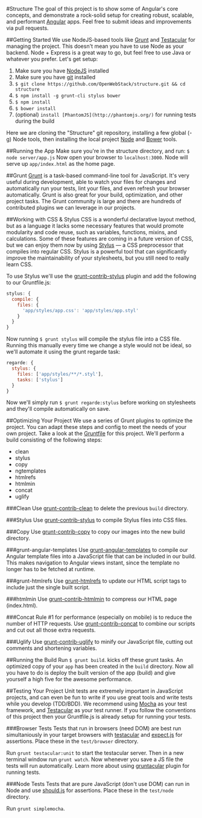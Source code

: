 #Structure
The goal of this project is to show some of Angular's core concepts, and demonstrate a rock-solid setup for creating robust, scalable, and performant [Angular](http://angularjs.org/) apps. Feel free to submit ideas and improvements via pull requests. 

##Getting Started
We use NodeJS-based tools like [Grunt](http://gruntjs.com/) and [Testacular](http://vojtajina.github.com/testacular/) for managing the project. This doesn't mean you have to use Node as your backend. Node + Express is a great way to go, but feel free to use Java or whatever you prefer. Let's get setup:

1. Make sure you have [NodeJS](http://nodejs.org/) installed
2. Make sure you have [git](http://git-scm.com/book/en/Getting-Started-Installing-Git) installed
3. `$ git clone https://github.com/OpenWebStack/structure.git && cd structure`
4. `$ npm install -g grunt-cli stylus bower`
5. `$ npm install`
6. `$ bower install`
7. (optional) `install [PhantomJS](http://phantomjs.org/)` for running tests during the build

Here we are cloning the "Structure" git repository, installing a few global (-g) Node tools, then installing the local project [Node](http://nodejs.org/) and [Bower](http://twitter.github.com/bower/) tools.

##Running the App
Make sure you're in the structure directory, and run:
`$ node server/app.js`
Now open your browser to `localhost:3000`. Node will serve up `app/index.html` as the home page.

##Grunt
[Grunt](http://gruntjs.com/) is a task-based command-line tool for JavaScript. It's very useful during development, able to watch your files for changes and automatically run your tests, lint your files, and even refresh your browser automatically. Grunt is also great for your build, optimization, and other project tasks. The Grunt community is large and there are hundreds of contributed plugins we can leverage in our projects.

##Working with CSS & Stylus
CSS is a wonderful declarative layout method, but as a language it lacks some necessary features that would promote modularity and code reuse, such as variables, functions, mixins, and calculations. Some of these features are coming in a future version of CSS, but we can enjoy them now by using [Stylus](http://learnboost.github.com/stylus/) — a CSS preprocessor that compiles into regular CSS. Stylus is a powerful tool that can significantly improve the maintainability of your stylesheets, but you still need to really learn CSS.

To use Stylus we'll use the [grunt-contrib-stylus](https://github.com/gruntjs/grunt-contrib-stylus/) plugin and add the following to our Gruntfile.js:

```js
stylus: {
  compile: {
    files: {
      'app/styles/app.css': 'app/styles/app.styl'
    }
  }
}
```
Now running `$ grunt stylus` will compile the stylus file into a CSS file. Running this manually every time we change a style would not be ideal, so we'll automate it using the grunt regarde task:

```js
regarde: {
  stylus: {
    files: ['app/styles/**/*.styl'],
    tasks: ['stylus']
  }
}
```

Now we'll simply run `$ grunt regarde:stylus` before working on stylesheets and they'll compile automatically on save. 

##Optimizing Your Project
We use a series of Grunt plugins to optimize the project. You can adapt these steps and config to meet the needs of your own project. Take a look at the [Gruntfile](Gruntfile.js) for this project. We'll perform a build consisting of the following steps: 
* clean
* stylus
* copy
* ngtemplates
* htmlrefs
* htmlmin
* concat
* uglify

###Clean
Use [grunt-contrib-clean](https://github.com/gruntjs/grunt-contrib-clean) to delete the previous `build` directory.

###Stylus
Use [grunt-contrib-stylus](https://github.com/gruntjs/grunt-contrib-stylus/) to compile Stylus files into CSS files. 

###Copy
Use [grunt-contrib-copy](https://github.com/gruntjs/grunt-contrib-copy) to copy our images into the new build directory. 

###grunt-angular-templates
Use [grunt-angular-templates](https://github.com/ericclemmons/grunt-angular-templates) to compile our Angular template files into a JavaScript file that can be included in our build. This makes navigation to Angular views instant, since the template no longer has to be fetched at runtime. 

###grunt-htmlrefs
Use [grunt-htmlrefs](https://github.com/tactivos/grunt-htmlrefs) to update our HTML script tags to include just the single built script. 

###htmlmin
Use [grunt-contrib-htmlmin](https://github.com/gruntjs/grunt-contrib-htmlmin) to compress our HTML page (index.html). 

###Concat
Rule #1 for performance (especially on mobile) is to reduce the number of HTTP requests. Use [grunt-contrib-concat](https://github.com/gruntjs/grunt-contrib-concat) to combine our scripts and cut out all those extra requests. 

###Uglify
Use [grunt-contrib-uglify](https://github.com/gruntjs/grunt-contrib-uglify) to minify our JavaScript file, cutting out comments and shortening variables. 

##Running the Build
Run `$ grunt build`. kicks off these grunt tasks. An optimized copy of your `app` has been created in the `build` directory. Now all you have to do is deploy the built version of the app (build) and give yourself a high five for the awesome performance.

##Testing Your Project
Unit tests are extremely important in JavaScript projects, and can even be fun to write if you use great tools and write tests while you develop (TDD/BDD). We recommend using [Mocha](http://visionmedia.github.com/mocha/) as your test framework, and [Testacular](http://testacular.github.com/0.6.0/index.html) as your test runner. If you follow the conventions of this project then your Gruntfile.js is already setup for running your tests.

###Browser Tests
Tests that run in browsers (need DOM) are best run simultaniously in your target browsers with [testacular](http://vojtajina.github.com/testacular/) and [expect.js](https://github.com/LearnBoost/expect.js) for assertions. Place these in the `test/browser` directory.

Run `grunt testacular:unit` to start the testacular server. Then in a new terminal window run `grunt watch`. Now whenever you save a JS file the tests will run automatically. Learn more about using [gruntacular](https://github.com/OpenWebStack/gruntacular) plugin for running tests. 

###Node Tests
Tests that are pure JavaScript (don't use DOM) can run in Node and use [should.js](https://github.com/visionmedia/should.js/) for assertions. Place these in the `test/node` directory.

Run `grunt simplemocha`.